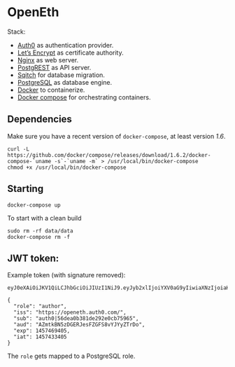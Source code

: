 # OpenEth

Stack:

* [Auth0](https://auth0.com/) as authentication provider.
* [Let’s Encrypt](https://letsencrypt.org/) as certificate authority.
* [Nginx](http://nginx.org/) as web server.
* [PostgREST](http://postgrest.com/) as API server.
* [Sqitch](http://sqitch.org/) for database migration.
* [PostgreSQL](http://www.postgresql.org/) as database engine.
* [Docker](https://www.docker.com/) to containerize.
* [Docker compose](https://docs.docker.com/compose/) for orchestrating containers.

## Dependencies

Make sure you have a recent version of `docker-compose`, at least version *1.6*.

	curl -L https://github.com/docker/compose/releases/download/1.6.2/docker-compose-`uname -s`-`uname -m` > /usr/local/bin/docker-compose
	chmod +x /usr/local/bin/docker-compose

## Starting

	docker-compose up

To start with a clean build

	sudo rm -rf data/data
	docker-compose rm -f


## JWT token:

Example token (with signature removed):

```
eyJ0eXAiOiJKV1QiLCJhbGciOiJIUzI1NiJ9.eyJyb2xlIjoiYXV0aG9yIiwiaXNzIjoiaHR0cHM6Ly9vcGVuZXRoLmF1dGgwLmNvbS8iLCJzdWIiOiJhdXRoMHw1NmRlYTBiMzgxZGUyOTJlMGNiNzU5NjUiLCJhdWQiOiJBWm10a0JONXpER0VSSmVzRlpHRlM4dllKWXlaVHJEbyIsImV4cCI6MTQ1NzQ2OTQwNSwiaWF0IjoxNDU3NDMzNDA1fQ
```

```
{
  "role": "author",
  "iss": "https://openeth.auth0.com/",
  "sub": "auth0|56dea0b381de292e0cb75965",
  "aud": "AZmtkBN5zDGERJesFZGFS8vYJYyZTrDo",
  "exp": 1457469405,
  "iat": 1457433405
}
```

The `role` gets mapped to a PostgreSQL role.

